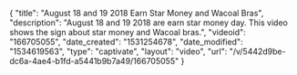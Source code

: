 {
    "title": "August 18 and 19 2018 Earn Star Money and Wacoal Bras",
    "description": "August 18 and 19 2018 are earn star money day. This video shows the sign about star money and Wacoal bras.",
    "videoid": "166705055",
    "date_created": "1531254678",
    "date_modified": "1534619563",
    "type": "captivate",
    "layout": "video",
    "url": "\/v\/5442d9be-dc6a-4ae4-b1fd-a5441b9b7a49\/166705055"
}